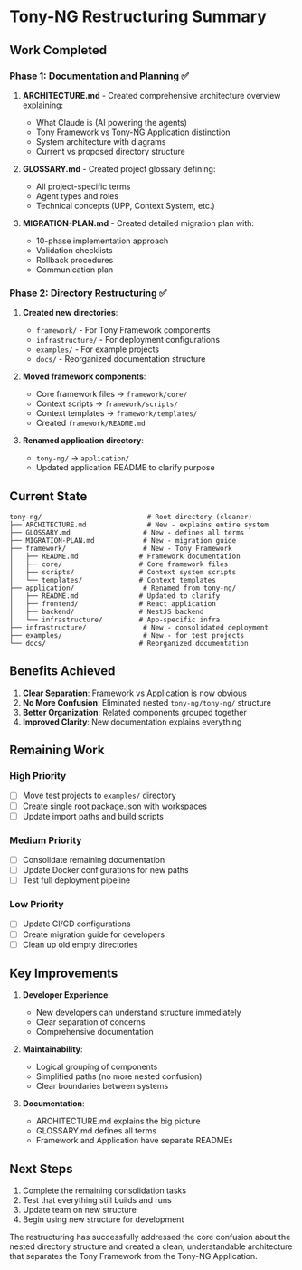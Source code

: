# Tony-NG Restructuring Summary

## Work Completed

### Phase 1: Documentation and Planning ✅
1. **ARCHITECTURE.md** - Created comprehensive architecture overview explaining:
   - What Claude is (AI powering the agents)
   - Tony Framework vs Tony-NG Application distinction
   - System architecture with diagrams
   - Current vs proposed directory structure

2. **GLOSSARY.md** - Created project glossary defining:
   - All project-specific terms
   - Agent types and roles
   - Technical concepts (UPP, Context System, etc.)

3. **MIGRATION-PLAN.md** - Created detailed migration plan with:
   - 10-phase implementation approach
   - Validation checklists
   - Rollback procedures
   - Communication plan

### Phase 2: Directory Restructuring ✅
1. **Created new directories**:
   - `framework/` - For Tony Framework components
   - `infrastructure/` - For deployment configurations
   - `examples/` - For example projects
   - `docs/` - Reorganized documentation structure

2. **Moved framework components**:
   - Core framework files → `framework/core/`
   - Context scripts → `framework/scripts/`
   - Context templates → `framework/templates/`
   - Created `framework/README.md`

3. **Renamed application directory**:
   - `tony-ng/` → `application/`
   - Updated application README to clarify purpose

## Current State

```
tony-ng/                          # Root directory (cleaner)
├── ARCHITECTURE.md               # New - explains entire system
├── GLOSSARY.md                  # New - defines all terms
├── MIGRATION-PLAN.md            # New - migration guide
├── framework/                   # New - Tony Framework
│   ├── README.md               # Framework documentation
│   ├── core/                   # Core framework files
│   ├── scripts/                # Context system scripts
│   └── templates/              # Context templates
├── application/                 # Renamed from tony-ng/
│   ├── README.md               # Updated to clarify
│   ├── frontend/               # React application
│   ├── backend/                # NestJS backend
│   └── infrastructure/         # App-specific infra
├── infrastructure/              # New - consolidated deployment
├── examples/                    # New - for test projects
└── docs/                       # Reorganized documentation
```

## Benefits Achieved

1. **Clear Separation**: Framework vs Application is now obvious
2. **No More Confusion**: Eliminated nested `tony-ng/tony-ng/` structure
3. **Better Organization**: Related components grouped together
4. **Improved Clarity**: New documentation explains everything

## Remaining Work

### High Priority
- [ ] Move test projects to `examples/` directory
- [ ] Create single root package.json with workspaces
- [ ] Update import paths and build scripts

### Medium Priority
- [ ] Consolidate remaining documentation
- [ ] Update Docker configurations for new paths
- [ ] Test full deployment pipeline

### Low Priority
- [ ] Update CI/CD configurations
- [ ] Create migration guide for developers
- [ ] Clean up old empty directories

## Key Improvements

1. **Developer Experience**:
   - New developers can understand structure immediately
   - Clear separation of concerns
   - Comprehensive documentation

2. **Maintainability**:
   - Logical grouping of components
   - Simplified paths (no more nested confusion)
   - Clear boundaries between systems

3. **Documentation**:
   - ARCHITECTURE.md explains the big picture
   - GLOSSARY.md defines all terms
   - Framework and Application have separate READMEs

## Next Steps

1. Complete the remaining consolidation tasks
2. Test that everything still builds and runs
3. Update team on new structure
4. Begin using new structure for development

The restructuring has successfully addressed the core confusion about the nested directory structure and created a clean, understandable architecture that separates the Tony Framework from the Tony-NG Application.